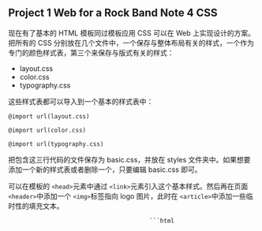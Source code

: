 ## Project 1 Web for a Rock Band Note 4 CSS

现在有了基本的 HTML 模板同过模板应用 CSS 可以在 Web 上实现设计的方案。把所有的 CSS 分别放在几个文件中，一个保存与整体布局有关的样式，一个作为专门的颜色样式表，第三个来保存与版式有关的样式：

- layout.css
- color.css
- typography.css

这些样式表都可以导入到一个基本的样式表中：

`@import url(layout.css)`

`@import url(color.css)`

`@import url(typography.css)`

把包含这三行代码的文件保存为 basic.css，并放在 styles 文件夹中。如果想要添加一个新的样式表或者删除一个，只要编辑 basic.css 即可。

可以在模板的 `<head>`元素中通过 `<link>`元素引入这个基本样式。然后再在页面 `<header>`中添加一个 `<img>`标签指向 logo 图片，此时在 `<article>`中添加一些临时性的填充文本。

                                            ```html
<!DOCTYPE html>
<html lang="en">
<head>
   <meta charset="utf-8" />
   <title>New Rock Band</title>
   <script src="scripts/modernizr-1.6.min.js"><script>
   <link rel="stylesheet" media="screen" href="styles/basic.css">
</head>
<body>
   <header>
        <img src="images/logo.gif" alt="New Rock Band" />
       <nav>
	  <ul>
	     <li><a href="index.html">Home</a></li>
	     <li><a href="about.html">About</a></li>
	     <li><a href="photos.html">Photos</a></li>
	     <li><a href="live.html">Live</a></li>
	     <li><a href="contact.html">Contact</a></li>
          </ul>
       </nav>
   </header>
   <article>
       <h1>New Rock Band</h1>
       <p>An introduction to New Rock Band Mike and Brad have known each other since 7th grade, they both went to Agoura high school, Brad was Phoenix's room mate in college, and Brad and Rob met when they both joined a band together. Mike met Joe at Art College. The origins of New Rock Band date right back to around 1994, To a band called 'Relative Degree', This band featured Brad and Rob, they played a few live shows, recorded some demo's and then fell apart.</p> 
   </article>
</body>
</html>
                                            ```

如此一来基本的网页模型就完成了。

---

### 颜色

样式表 color.css 是最直观的，为了避免某些看不到文本的意外，不管哪个元素应用什么颜色，都要给它一个背景颜色。

编写完后的代码为——[code](https://github.com/Virgil0113/Web-Project/blob/master/Project%201/Code/styles/color.css)

---

### 布局

基本的布局并不复杂，所有的内容都在一栏中。

为了让导航中的链接水平排列，需要应用一些浮动效果。layout.css 的作用首先是为 HTML5 块元素定义默认的样式，主要针对那些不支持它的浏览器，好让这些元素都能够具有适当的块布局。

其次是使用通配选择器把所有元素的内外边距设置为零。这样就把不同浏览器为元素设置的不同内外边距全都删除了。重设这些值后，所有的样式就可以一视同仁了。